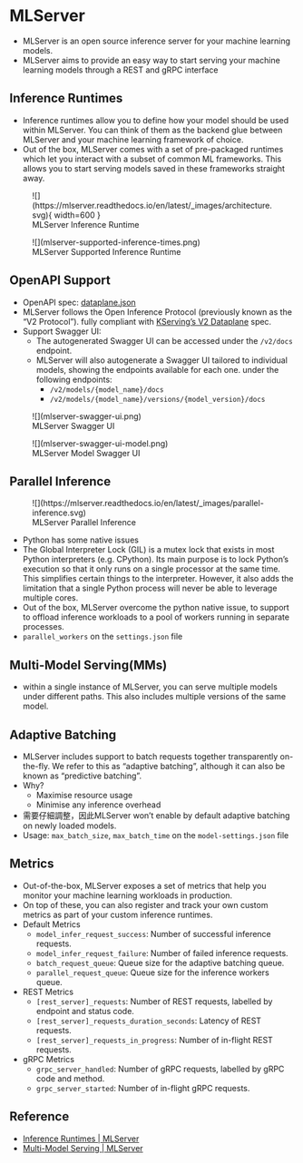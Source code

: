 # MLServer

- MLServer is an open source inference server for your machine learning models.
- MLServer aims to provide an easy way to start serving your machine learning models through a REST and gRPC interface

## Inference Runtimes

- Inference runtimes allow you to define how your model should be used within MLServer. You can think of them as the backend glue between MLServer and your machine learning framework of choice.
- Out of the box, MLServer comes with a set of pre-packaged runtimes which let you interact with a subset of common ML frameworks. This allows you to start serving models saved in these frameworks straight away.

<figure markdown="span">
  ![](https://mlserver.readthedocs.io/en/latest/_images/architecture.svg){ width=600 }
  <figcaption>MLServer Inference Runtime</figcaption>
</figure>

<figure markdown="span">
  ![](mlserver-supported-inference-times.png)
  <figcaption>MLServer Supported Inference Runtime</figcaption>
</figure>


## OpenAPI Support

- OpenAPI spec: [dataplane.json](https://mlserver.readthedocs.io/en/latest/_downloads/bf7c41f99b6b8a01894e8c1b6c1d0503/dataplane.json)
- MLServer follows the Open Inference Protocol (previously known as the “V2 Protocol”). fully compliant with [KServing’s V2 Dataplane](https://kserve.github.io/website/master/modelserving/data_plane/v2_protocol/) spec.
- Support Swagger UI: 
    - The autogenerated Swagger UI can be accessed under the `/v2/docs` endpoint.
    - MLServer will also autogenerate a Swagger UI tailored to individual models, showing the endpoints available for each one. under the following endpoints:
        - `/v2/models/{model_name}/docs`
        - `/v2/models/{model_name}/versions/{model_version}/docs`

<figure markdown="span">
  ![](mlserver-swagger-ui.png)
  <figcaption>MLServer Swagger UI</figcaption>
</figure>


<figure markdown="span">
  ![](mlserver-swagger-ui-model.png)
  <figcaption>MLServer Model Swagger UI</figcaption>
</figure>

## Parallel Inference

<figure markdown="span">
  ![](https://mlserver.readthedocs.io/en/latest/_images/parallel-inference.svg)
  <figcaption>MLServer Parallel Inference</figcaption>
</figure>

- Python has some native issues
- The Global Interpreter Lock (GIL) is a mutex lock that exists in most Python interpreters (e.g. CPython). Its main purpose is to lock Python’s execution so that it only runs on a single processor at the same time. This simplifies certain things to the interpreter. However, it also adds the limitation that a single Python process will never be able to leverage multiple cores.
- Out of the box, MLServer overcome the python native issue, to support to offload inference workloads to a pool of workers running in separate processes.
- `parallel_workers` on the `settings.json` file

## Multi-Model Serving(MMs)

- within a single instance of MLServer, you can serve multiple models under different paths. This also includes multiple versions of the same model.

## Adaptive Batching

- MLServer includes support to batch requests together transparently on-the-fly. We refer to this as “adaptive batching”, although it can also be known as “predictive batching”.
- Why? 
    - Maximise resource usage
    - Minimise any inference overhead
- 需要仔細調整，因此MLServer won’t enable by default adaptive batching on newly loaded models.
- Usage: `max_batch_size`, `max_batch_time` on the `model-settings.json` file

## Metrics
    
- Out-of-the-box, MLServer exposes a set of metrics that help you monitor your machine learning workloads in production.
- On top of these, you can also register and track your own custom metrics as part of your custom inference runtimes.
- Default Metrics
    - `model_infer_request_success`: Number of successful inference requests.
    - `model_infer_request_failure`: Number of failed inference requests.
    - `batch_request_queue`: Queue size for the adaptive batching queue.
    - `parallel_request_queue`: Queue size for the inference workers queue.
- REST Metrics
    - `[rest_server]_requests`: Number of REST requests, labelled by endpoint and status code.
    - `[rest_server]_requests_duration_seconds`: Latency of REST requests.
    - `[rest_server]_requests_in_progress`: Number of in-flight REST requests.
- gRPC Metrics
    - `grpc_server_handled`: Number of gRPC requests, labelled by gRPC code and method.
    - `grpc_server_started`: Number of in-flight gRPC requests.


## Reference

- [Inference Runtimes | MLServer](https://mlserver.readthedocs.io/en/latest/runtimes/index.html)
- [Multi-Model Serving | MLServer](https://mlserver.readthedocs.io/en/latest/examples/mms/README.html)